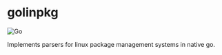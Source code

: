 # golinpkg
![Go](https://github.com/izkasi/golinpkg/workflows/Go/badge.svg?branch=test1)

Implements parsers for linux package management systems in native go.
